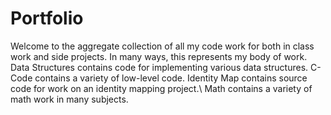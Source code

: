 # Portfolio
Welcome to the aggregate collection of all my code work for both in class work and side projects.
In many ways, this represents my body of work.
Data Structures contains code for implementing various data structures.
C-Code contains a variety of low-level code.
Identity Map contains source code for work on an identity mapping project.\\
Math contains a variety of math work in many subjects.
